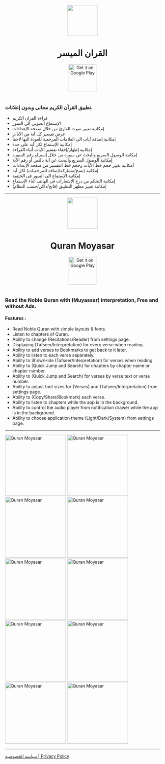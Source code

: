 <div align="center">
  <img src="https://user-images.githubusercontent.com/5399778/210307398-dedf8a3f-93a7-4b7c-ace5-081bfa7b75e4.png" width="100" height="100">
  <br>
  <h1>القران الميسر</h1>
</div>

<div align="center">
  <a href="https://play.google.com/store/apps/details?id=com.amrsubzero.quranmoyasar" target="_blank">
    <img alt="Get it on Google Play" height="90" style="max-width: 100%;" src="https://i.imgur.com/b7oxPbl.png" />
  </a>
 </div>

<br>

### تطبيق القرآن الكريم مجانى وبدون إعلانات.

- قراءة القران الكريم
- الإستماع الصوتى الى السور
- إمكانية تغيير صوت القارئ من خلال صفحة الإعدادات
- عرض تفسير كل آية من الآيات
- إمكانية إضافة آيات الى العلامات المرجعية للعودة اليها لاحقاً
- إمكانية الإستماع لكل آية على حدة
- إمكانية إظهار/إخفاء تفسير الآيات أثناء القراءة
- إمكانية الوصول السريع والبحث عن سورة من خلال إسم او رقم السورة
- إمكانية الوصول السريع والبحث عن آية بالنص أو رقم الآية
- أمكانية تغيير حجم خط الآيات وحجم خط التفسير من صفحة الإعدادات
- إمكانية (نسخ/مشاركة/إضافة للمرجعيات) لكل آية
- إمكانية الإستماع الى السور فى الخلفية
- إمكانية التحكم من درج الإشعارات فى الهاتف اثناء الإستماع
- إمكانية تغيير مظهر التطبيق (فاتح/داكن/حسب النظام)


---

<div align="center">
  <img src="https://user-images.githubusercontent.com/5399778/210307398-dedf8a3f-93a7-4b7c-ace5-081bfa7b75e4.png" width="100" height="100">
  <br>
  <h1>Quran Moyasar</h1>
</div>

<div align="center">
  <a href="https://play.google.com/store/apps/details?id=com.amrsubzero.quranmoyasar" target="_blank">
    <img alt="Get it on Google Play" height="90" style="max-width: 100%;" src="https://i.imgur.com/b7oxPbl.png" />
  </a>
 </div>

<br>

### Read the Noble Quran with (Muyassar) interpretation, Free and without Ads.

#### Features :

- Read Noble Quran with simple layouts & fonts.
- Listen to chapters of Quran.
- Ability to change (Recitations/Reader) from settings page.
- Displaying (Tafseer/Interpretation) for every verse when reading.
- Ability to add verses to Bookmarks to get back to it later.
- Ability to listen to each verse separately.
- Ability to Show/Hide (Tafseer/Interpretation) for verses when reading.
- Ability to (Quick Jump and Search) for chapters by chapter name or chapter number.
- Ability to (Quick Jump and Search) for verses by verse text or verse number.
- Ability to adjust font sizes for (Verses) and (Tafseer/Interpretation) from settings page.
- Ability to (Copy/Share/Bookmark) each verse.
- Ability to listen to chapters while the app is in the background.
- Ability to control the audio player from notification drawer while the app is in the background.
- Ability to choose application theme (Light/Dark/System) from settings page.

---

<img width="198" src="https://github.com/AmrSubZero/QuranMoyasar/assets/5399778/071bfc76-61f0-40d9-9102-91b4150bab89" alt="Quran Moyasar" />
<img width="198" src="https://github.com/AmrSubZero/QuranMoyasar/assets/5399778/86ea66cd-d5da-4ff8-9d39-805d6b233c72" alt="Quran Moyasar" />
<img width="198" src="https://github.com/AmrSubZero/QuranMoyasar/assets/5399778/a2d6ee33-8559-4dcf-ae41-8afbf1dd0df5" alt="Quran Moyasar" />
<img width="198" src="https://github.com/AmrSubZero/QuranMoyasar/assets/5399778/54b4c76c-18c5-471d-bab7-1cd6b3365f92" alt="Quran Moyasar" />
<img width="198" src="https://github.com/AmrSubZero/QuranMoyasar/assets/5399778/7cea9a2b-c4b1-4636-96d6-3fd9ed502c66" alt="Quran Moyasar" />
<img width="198" src="https://github.com/AmrSubZero/QuranMoyasar/assets/5399778/ee94b93b-c53b-4734-825e-fc9deb6391a9" alt="Quran Moyasar" />
<img width="198" src="https://github.com/AmrSubZero/QuranMoyasar/assets/5399778/fcadb9cb-7cdb-453b-a01a-bf0a918b6614" alt="Quran Moyasar" />
<img width="198" src="https://github.com/AmrSubZero/QuranMoyasar/assets/5399778/a950b328-9f09-4491-b732-e5451bb8a6a0" alt="Quran Moyasar" />
<img width="198" src="https://github.com/AmrSubZero/QuranMoyasar/assets/5399778/779ebca1-cf52-4d06-8747-27fb7beda427" alt="Quran Moyasar" />
<img width="198" src="https://github.com/AmrSubZero/QuranMoyasar/assets/5399778/a143e35d-afdc-44ab-9e19-5907d2075f1b" alt="Quran Moyasar" />

---

[سياسة الخصوصية | Privacy Policy](https://amrsubzero.github.io/QuranMoyasar/privacy-policy)
